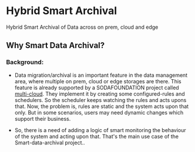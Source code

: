 # Hybrid Smart Archival
Hybrid Smart Archival of Data across on prem, cloud and edge


## Why Smart Data Archival?

### Background: 

* Data migration/archival is an important feature in the data management area, where multiple on prem, cloud or edge storages are there.
This feature is already supported by a SODAFOUNDATION project called [multi-cloud](https://github.com/sodafoundation/multi-cloud). 
They implement it by creating some configured-rules and schedulers. So the scheduler keeps watching the rules and acts upons that.
Now, the problem is, rules are static and the system acts upon that only. But in some scenarios, users may need dynamic changes which support their business.

* So, there is a need of adding a logic of smart monitoring the behaviour of the system and acting upon that. That's the main use case of the Smart-data-archival project..
